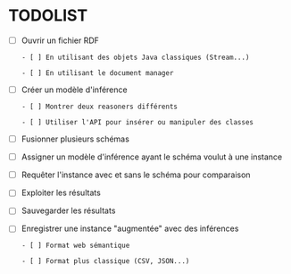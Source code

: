 # TODOLIST

- [ ] Ouvrir un fichier RDF

      - [ ] En utilisant des objets Java classiques (Stream...)

      - [ ] En utilisant le document manager

- [ ] Créer un modèle d'inférence

      - [ ] Montrer deux reasoners différents

      - [ ] Utiliser l'API pour insérer ou manipuler des classes

- [ ] Fusionner plusieurs schémas

- [ ] Assigner un modèle d'inférence ayant le schéma voulut à une instance

- [ ] Requêter l'instance avec et sans le schéma pour comparaison

- [ ] Exploiter les résultats

- [ ] Sauvegarder les résultats

- [ ] Enregistrer une instance "augmentée" avec des inférences

      - [ ] Format web sémantique

      - [ ] Format plus classique (CSV, JSON...)


